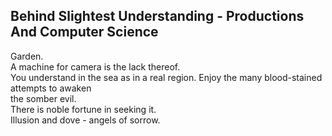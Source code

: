 Behind Slightest Understanding - Productions And Computer Science
-----------------------------------------------------------------
Garden.  
A machine for camera is the lack thereof.  
You understand in the sea as in a real region. Enjoy the many blood-stained attempts to awaken  
the somber evil.  
There is noble fortune in seeking it.  
Illusion and dove - angels of sorrow.  
